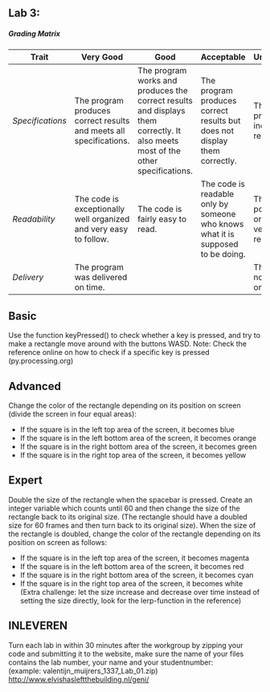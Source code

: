 ## Lab 3: 
 

##### Grading Matrix 

Trait | Very Good | Good | Acceptable | Unsatisfactory	
--- |--- | --- | --- | --- |
| *Specifications* | The program produces correct results and meets all specifications. | The program works and produces the correct results and displays them correctly. It also meets most of the other specifications. | The program produces correct results but does not display them correctly. | The program is producing incorrect results.
*Readability* | The code is exceptionally well organized and very easy to follow. | The code is fairly easy to read. | The code is readable only by someone who knows what it is supposed to be doing.| The code is poorly organized and very difficult to read.|
*Delivery* |The program was delivered on time. | |  |  The Code was not delivered on time


## Basic

Use the function keyPressed() to check whether a key is pressed, and try to make a rectangle move around with the buttons WASD.
Note: Check the reference online on how to check if a specific key is pressed (py.processing.org)

## Advanced  

Change the color of the rectangle depending on its position on screen (divide the screen in four equal areas):
- If the square is in the left top area of the screen, it becomes blue
- If the square is in the left bottom area of the screen, it becomes orange
- If the square is in the right bottom area of the screen, it becomes green
- If the square is in the right top area of the screen, it becomes yellow

## Expert    

Double the size of the rectangle when the spacebar is pressed. 
Create an integer variable which counts until 60 and then change the size of the rectangle back to its original size. 
(The rectangle should have a doubled size for 60 frames and then turn back to its original size).
When the size of the rectangle is doubled, change the color of the rectangle depending on its position on screen as follows:
- If the square is in the left top area of the screen, it becomes magenta
- If the square is in the left bottom area of the screen, it becomes red
- If the square is in the right bottom area of the screen, it becomes cyan
- If the square is in the right top area of the screen, it becomes white
(Extra challenge: let the size increase and decrease over time instead of setting the size directly, look for the lerp-function in the reference)


## INLEVEREN

Turn each lab in within 30 minutes after the workgroup by zipping your code and submitting it to the website, make sure the name of your files contains the lab number, your name and your studentnumber:    
(example: valentijn_muijrers_1337_Lab_01.zip)
http://www.elvishasleftthebuilding.nl/geni/
